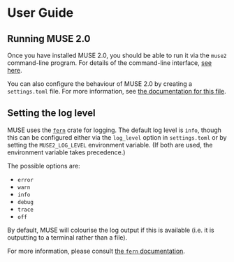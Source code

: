 # User Guide

## Running MUSE 2.0

Once you have installed MUSE 2.0, you should be able to run it via the `muse2` command-line program.
For details of the command-line interface, [see here](./command_line_help.md).

You can also configure the behaviour of MUSE 2.0 by creating a `settings.toml` file. For more
information, see [the documentation for this file][settings.toml-docs].

[settings.toml-docs]: https://energysystemsmodellinglab.github.io/MUSE_2.0/file_formats/program_settings.html

## Setting the log level

MUSE uses the [`fern`] crate for logging. The default log level is `info`, though this can be
configured either via the `log_level` option in `settings.toml` or by setting the
`MUSE2_LOG_LEVEL` environment variable. (If both are used, the environment variable takes
precedence.)

The possible options are:

- `error`
- `warn`
- `info`
- `debug`
- `trace`
- `off`

By default, MUSE will colourise the log output if this is available (i.e. it is outputting to a
terminal rather than a file).

For more information, please consult [the `fern` documentation].

[`fern`]: https://crates.io/crates/fern
[the `fern` documentation]: https://docs.rs/fern/latest/fern/
